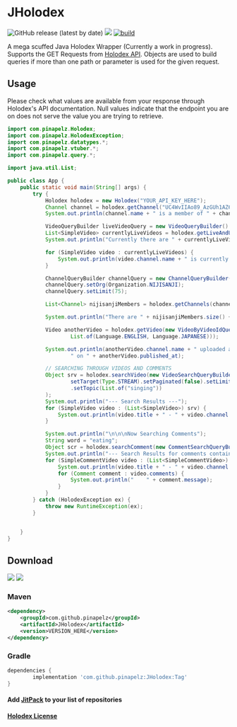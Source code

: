 # JHolodex 
![GitHub release (latest by date)](https://img.shields.io/github/v/release/pinapelz/JHolodex)
[![](https://jitpack.io/v/pinapelz/JHolodex.svg)](https://jitpack.io/#pinapelz/JHolodex)
[![build](https://github.com/pinapelz/JHolodex/actions/workflows/maven.yml/badge.svg)](https://github.com/pinapelz/JHolodex/actions/workflows/maven.yml)

A mega scuffed Java Holodex Wrapper (Currently a work in progress). Supports the GET Requests from [Holodex API](https://holodex.stoplight.io/). Objects are used to build queries if more than one path or parameter is used for the given request.

## Usage
Please check what values are available from your response through Holodex's API documentation. Null values indicate that the endpoint you are on does not serve the value you are trying to retrieve.
```java
import com.pinapelz.Holodex;
import com.pinapelz.HolodexException;
import com.pinapelz.datatypes.*;
import com.pinapelz.vtuber.*;
import com.pinapelz.query.*;

import java.util.List;

public class App {
    public static void main(String[] args) {
        try {
            Holodex holodex = new Holodex("YOUR_API_KEY_HERE");
            Channel channel = holodex.getChannel("UC4WvIIAo89_AzGUh1AZ6Dkg");
            System.out.println(channel.name + " is a member of " + channel.org + " and has " + channel.suborg + " as a suborg");

            VideoQueryBuilder liveVideoQuery = new VideoQueryBuilder().setStatus(Status.LIVE).setOrg(Organization.HOLOLIVE);
            List<SimpleVideo> currentlyLiveVideos = holodex.getLiveAndUpcomingVideos(liveVideoQuery);
            System.out.println("Currently there are " + currentlyLiveVideos.size() + " livestreams on going in Hololive");

            for (SimpleVideo video : currentlyLiveVideos) {
                System.out.println(video.channel.name + " is currently live with " + video.live_viewers + " views");
            }

            ChannelQueryBuilder channelQuery = new ChannelQueryBuilder();
            channelQuery.setOrg(Organization.NIJISANJI);
            channelQuery.setLimit(75);

            List<Channel> nijisanjiMembers = holodex.getChannels(channelQuery);

            System.out.println("There are " + nijisanjiMembers.size() + " members in " + Organization.NIJISANJI);

            Video anotherVideo = holodex.getVideo(new VideoByVideoIdQueryBuilder().setVideoId("9-O_IWM3184").setLang(
                    List.of(Language.ENGLISH, Language.JAPANESE)));

            System.out.println(anotherVideo.channel.name + " uploaded a video titled " + anotherVideo.title +
                    " on " + anotherVideo.published_at);

            // SEARCHING THROUGH VIDEOS AND COMMENTS
            Object srv = holodex.searchVideo(new VideoSearchQueryBuilder().setOrg(Organization.NIJISANJI).setSort(Sort.NEWEST).
                    setTarget(Type.STREAM).setPaginated(false).setLimit(10).setOffset(0)
                    .setTopic(List.of("singing"))
            );
            System.out.println("--- Search Results ---");
            for (SimpleVideo video : (List<SimpleVideo>) srv) {
                System.out.println(video.title + " - " + video.channel.name);
            }

            System.out.println("\n\n\nNow Searching Comments");
            String word = "eating";
            Object scr = holodex.searchComment(new CommentSearchQueryBuilder().setOrg(Organization.NIJISANJI).setComment(List.of(word)).setLimit(1).setPaginated(false));
            System.out.println("--- Search Results for comments containing kw: " + word + " ---");
            for (SimpleCommentVideo video : (List<SimpleCommentVideo>) scr) {
                System.out.println(video.title + " - " + video.channel.name);
                for (Comment comment : video.comments) {
                    System.out.println("    " + comment.message);
                }
            }
        } catch (HolodexException ex) {
            throw new RuntimeException(ex);
        }


    }
}
```

## Download
![](https://img.shields.io/github/v/release/pinapelz/JHolodex)
[![](https://jitpack.io/v/pinapelz/JHolodex.svg)](https://jitpack.io/#pinapelz/JHolodex)
### Maven
```xml
<dependency>
    <groupId>com.github.pinapelz</groupId>
    <artifactId>JHolodex</artifactId>
    <version>VERSION_HERE</version>
</dependency>
```

### Gradle
```gradle
dependencies {
        implementation 'com.github.pinapelz:JHolodex:Tag'
}
```
#### Add [JitPack](https://jitpack.io/) to your list of repositories
#### [Holodex License](https://docs.holodex.net/docs/holodex/8166fcec5dbe2-license)
